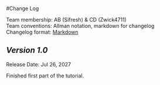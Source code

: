 #Change Log

Team membership:  AB (Sifresh) & CD (Zwick4711)  
Team conventions: Allman notation, markdown for changelog  
Changelog format: [Markdown](https://github.com/adam-p/markdown-here/wiki/Markdown-Cheatsheet) 

## *Version 1.0*

Release Date: Jul 26, 2027


Finished first part of the tutorial. 


